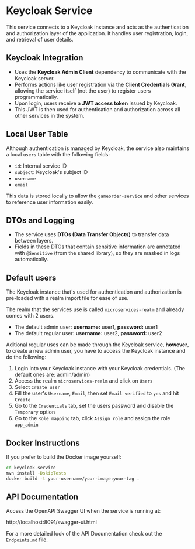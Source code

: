 # Keycloak Service

This service connects to a Keycloak instance and acts as the authentication and authorization layer of the application. It handles user registration, login, and retrieval of user details.

## Keycloak Integration

- Uses the **Keycloak Admin Client** dependency to communicate with the Keycloak server.
- Performs actions like user registration via the **Client Credentials Grant**, allowing the service itself (not the user) to register users programmatically.
- Upon login, users receive a **JWT access token** issued by Keycloak.
- This JWT is then used for authentication and authorization across all other services in the system.

## Local User Table

Although authentication is managed by Keycloak, the service also maintains a local `users` table with the following fields:

- `id`: Internal service ID
- `subject`: Keycloak's subject ID
- `username`
- `email`

This data is stored locally to allow the `gameorder-service` and other services to reference user information easily.

## DTOs and Logging

- The service uses **DTOs (Data Transfer Objects)** to transfer data between layers.
- Fields in these DTOs that contain sensitive information are annotated with `@Sensitive` (from the shared library), so they are masked in logs automatically.

## Default users

The Keycloak instance that's used for authentication and authorization is pre-loaded with a realm import file for ease of use.

The realm that the services use is called `microservices-realm` and already comes with 2 users.

- The default admin user: **username:** user1, **password:** user1
- The default regular user: **username:** user2, **password:** user2

Aditional regular uses can be made through the Keycloak service, **however**, to create a new admin user, you have to access the Keycloak instance and do the following:

 1. Login into your Keycloak instance with your Keycloak credentials. (The default ones are: admin/admin)
 2. Access the realm `microservices-realm` and click on `Users`
 3. Select `Create user`
 4. Fill the user's `Username`, `Email`, then set `Email verified` to `yes` and hit `Create`
 5. Go to the `Credentials` tab, set the users password and disable the `Temporary` option
 6. Go to the `Role mapping` tab, click `Assign role` and assign the role `app_admin`

## Docker Instructions

If you prefer to build the Docker image yourself:

```bash
cd keycloak-service
mvn install -DskipTests
docker build -t your-username/your-image:your-tag .
```

## API Documentation

Access the OpenAPI Swagger UI when the service is running at:

http://localhost:8091/swagger-ui.html

For a more detailed look of the API Documentation check out the `Endpoints.md` file.